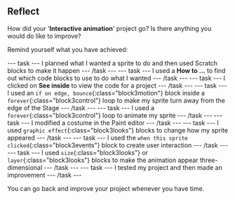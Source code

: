 ## Reflect

How did your '**Interactive animation**' project go? Is there anything you would do like to improve? 

Remind yourself what you have achieved:

--- task ---
I planned what I wanted a sprite to do and then used Scratch blocks to make it happen
--- /task ---
--- task ---
I used a **How to ...** to find out which code blocks to use to do what I wanted
--- /task ---
--- task ---
I clicked on **See inside** to view the code for a project
--- /task ---
--- task ---
I used an `if on edge, bounce`{:class="block3motion"} block inside a `forever`{:class="block3control"} loop to make my sprite turn away from the edge of the Stage
--- /task ---
--- task ---
I used a `forever`{:class="block3control"} loop to animate my sprite
--- /task ---
--- task ---
I modified a costume in the Paint editor
--- /task ---
--- task ---
I used `graphic effect`{:class="block3looks"} blocks to change how my sprite appeared
--- /task ---
--- task ---
I used the `when this sprite clicked`{:class="block3events"} block to create user interaction
--- /task ---
--- task ---
I used `size`{:class="block3looks"} or `layer`{:class="block3looks"} blocks to make the animation appear three-dimensional
--- /task ---
--- task ---
I tested my project and then made an improvement 
--- /task ---

You can go back and improve your project whenever you have time.
